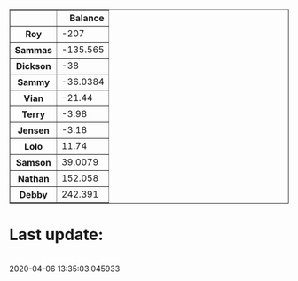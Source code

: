 <table border="1" class="dataframe">
  <thead>
    <tr style="text-align: right;">
      <th></th>
      <th>Balance</th>
    </tr>
  </thead>
  <tbody>
    <tr>
      <th>Roy</th>
      <td>-207</td>
    </tr>
    <tr>
      <th>Sammas</th>
      <td>-135.565</td>
    </tr>
    <tr>
      <th>Dickson</th>
      <td>-38</td>
    </tr>
    <tr>
      <th>Sammy</th>
      <td>-36.0384</td>
    </tr>
    <tr>
      <th>Vian</th>
      <td>-21.44</td>
    </tr>
    <tr>
      <th>Terry</th>
      <td>-3.98</td>
    </tr>
    <tr>
      <th>Jensen</th>
      <td>-3.18</td>
    </tr>
    <tr>
      <th>Lolo</th>
      <td>11.74</td>
    </tr>
    <tr>
      <th>Samson</th>
      <td>39.0079</td>
    </tr>
    <tr>
      <th>Nathan</th>
      <td>152.058</td>
    </tr>
    <tr>
      <th>Debby</th>
      <td>242.391</td>
    </tr>
  </tbody>
</table><H1>Last update:</h1><br>2020-04-06 13:35:03.045933